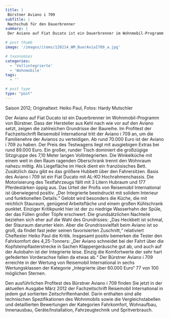 ```yaml
---
title: |
 Bürstner Aviano i 709
subTitle: |
 Nachschub für den Dauerbrenner
summary: |
 Der Aviano auf Fiat Ducato ist ein Dauerbrenner im Wohnmobil-Programm von Bürstner. Dass der Hersteller aus Kehl nach wie vor auf den Aviano setzt, zeigen die zahlreichen Grundrisse der Baureihe. Im Profitest der Fachzeitschrift Reisemobil International tritt der Aviano i 709 an, um die Familienehre der Avianos zu verteidigen.

# post thumb
image: '/images/items/120214_WM_BuerAviaI709_a.jpg'

# taxonomies
categories: 
  - 'Vollintegrierte'
  - 'Wohnmobile'
tags:
  - ''

# post type
type: "post"
---
```


Saison 2012; Originaltext: Heiko Paul, Fotos: Hardy Mutschler

Der Aviano auf Fiat Ducato ist ein Dauerbrenner im Wohnmobil-Programm von Bürstner. Dass der Hersteller aus Kehl nach wie vor auf den Aviano setzt, zeigen die zahlreichen Grundrisse der Baureihe. Im Profitest der Fachzeitschrift Reisemobil International tritt der Aviano i 709 an, um die Familienehre der Avianos zu verteidigen. Ab rund 70.000 Euro ist der Aviano i 709 zu haben. Der Preis des Testwagens liegt mit ausgiebigen Extras bei rund 89.000 Euro. Ein großer, runder Tisch dominiert die großzügige Sitzgruppe des 7,10 Meter langen Vollintegrierten. Die Winkelküche mit einem weit in den Raum ragenden Oberschrank trennt den Wohnraum nahezu mittig. Als Liegefläche im Heck dient ein französisches Bett. Zusätzlich dazu gibt es das größere Hubbett über den Fahrersitzen. Basis des Aviano i 709 ist ein Fiat Ducato mit AL-KO Hochrahmenchassis. Die Motorisierung des Testfahrzeugs fällt mit 3 Litern Hubraum und 177 Pferdestärken üppig aus. Das Urteil der Profis von Reisemobil International ist überwiegend positiv. „Der Integrierte beeindruckt mit solidem Interieur und funktionellen Details.“ Gelobt wird besonders die Küche, die mit reichlich Stauraum, genügend Arbeitsfläche und einem großen Kühlschrank punktet. Einziger Kritikpunkt hier ist der zu niedrige Wasserhahn der Spüle, der das Füllen großer Töpfe erschwert. Die grundsätzlichen Nachteile beziehen sich eher auf die Wahl des Grundrisses: „Das Heckbett ist schmal, der Stauraum darunter klein. Aber die Grundrissvielfalt beim Aviano ist so groß, da findet fast jeder seinen favorisierten Zuschnitt,“ relativiert Cheftester Heiko Paul die Kritik. Insgesamt positiv bemerken die Tester den Fahrkomfort des 4,25-Tonners: „Der Aviano schneidet bei der Fahrt über die Kopfsteinpflasterstrecke in Sachen Klappergeräusche gut ab, und auch auf der Autobahn ist der Integrierte leise. Einzig die Komfortwerte der sehr hart gefederten Vorderachse fallen da etwas ab.“ Der Bürstner Aviano i 709 erreichte in der Wertung von Reisemobil International in sechs Wertungsklassen der Kategorie „Integrierte über 60.000 Euro“ 77 von 100 möglichen Sternen.

Den ausführlichen Profitest des Bürstner Aviano i 709 finden Sie jetzt in der aktuellen Ausgabe März 2012 der Fachzeitschrift Reisemobil International in jedem gut sortierten Zeitschriftenhandel. Darin enthalten sind alle technischen Spezifikationen des Wohnmobils sowie die Vergleichstabellen und detaillierten Bewertungen der Kategorien Fahrkomfort, Wohnaufbau, Innenausbau, Geräte/Installation, Fahrzeugtechnik und Spritverbrauch.